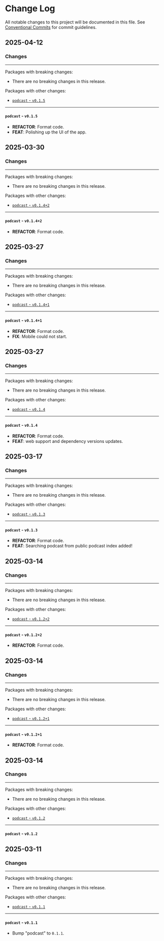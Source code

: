 # Change Log

All notable changes to this project will be documented in this file.
See [Conventional Commits](https://conventionalcommits.org) for commit guidelines.

## 2025-04-12

### Changes

---

Packages with breaking changes:

 - There are no breaking changes in this release.

Packages with other changes:

 - [`podcast` - `v0.1.5`](#podcast---v015)

---

#### `podcast` - `v0.1.5`

 - **REFACTOR**: Format code.
 - **FEAT**: Polishing up the UI of the app.


## 2025-03-30

### Changes

---

Packages with breaking changes:

 - There are no breaking changes in this release.

Packages with other changes:

 - [`podcast` - `v0.1.4+2`](#podcast---v0142)

---

#### `podcast` - `v0.1.4+2`

 - **REFACTOR**: Format code.


## 2025-03-27

### Changes

---

Packages with breaking changes:

 - There are no breaking changes in this release.

Packages with other changes:

 - [`podcast` - `v0.1.4+1`](#podcast---v0141)

---

#### `podcast` - `v0.1.4+1`

 - **REFACTOR**: Format code.
 - **FIX**: Mobile could not start.


## 2025-03-27

### Changes

---

Packages with breaking changes:

 - There are no breaking changes in this release.

Packages with other changes:

 - [`podcast` - `v0.1.4`](#podcast---v014)

---

#### `podcast` - `v0.1.4`

 - **REFACTOR**: Format code.
 - **FEAT**: web support and dependency versions updates.


## 2025-03-17

### Changes

---

Packages with breaking changes:

 - There are no breaking changes in this release.

Packages with other changes:

 - [`podcast` - `v0.1.3`](#podcast---v013)

---

#### `podcast` - `v0.1.3`

 - **REFACTOR**: Format code.
 - **FEAT**: Searching podcast from public podcast index added!


## 2025-03-14

### Changes

---

Packages with breaking changes:

 - There are no breaking changes in this release.

Packages with other changes:

 - [`podcast` - `v0.1.2+2`](#podcast---v0122)

---

#### `podcast` - `v0.1.2+2`

 - **REFACTOR**: Format code.


## 2025-03-14

### Changes

---

Packages with breaking changes:

 - There are no breaking changes in this release.

Packages with other changes:

 - [`podcast` - `v0.1.2+1`](#podcast---v0121)

---

#### `podcast` - `v0.1.2+1`

 - **REFACTOR**: Format code.


## 2025-03-14

### Changes

---

Packages with breaking changes:

 - There are no breaking changes in this release.

Packages with other changes:

 - [`podcast` - `v0.1.2`](#podcast---v012)

---

#### `podcast` - `v0.1.2`


## 2025-03-11

### Changes

---

Packages with breaking changes:

 - There are no breaking changes in this release.

Packages with other changes:

 - [`podcast` - `v0.1.1`](#podcast---v011)

---

#### `podcast` - `v0.1.1`

 - Bump "podcast" to `0.1.1`.

